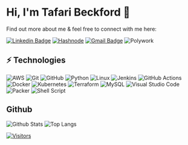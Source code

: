 # Hi, I'm Tafari Beckford 👋

Find out more about me & feel free to connect with me here:

[![Linkedin Badge](https://img.shields.io/badge/Tafari%20Beckford-%230077B5.svg?style=for-the-badge&logo=linkedin&logoColor=white&link=https://www.linkedin.com/in/levelupwithbroadus/)](https://www.linkedin.com/in/levelupwithbroadus/)
[![Hashnode](https://img.shields.io/badge/Tafari%20Beckford-2962FF?style=for-the-badge&logo=hashnode&logoColor=white&link=https://www.linkedin.com/newsletters/level-up-in-tech-6746961814677987328/)](https://www.linkedin.com/newsletters/level-up-in-tech-6746961814677987328/)
[![Gmail Badge](https://img.shields.io/badge/-beckfordtafari55@gmail.com-D14836?style=for-the-badge&logo=gmail&logoColor=white&link=mailto:beckfordtafari55@gmail.com)](mailto:Broadus@Levelupintech.com)
	![Polywork](https://img.shields.io/badge/Polywork-543DE0?style=for-the-badge&logo=polywork&logoColor=black)

## ⚡ Technologies

<!-- Check out the Badges folder for more badges -->
![AWS](https://img.shields.io/badge/AWS-%23FF9900.svg?style=for-the-badge&logo=amazon-aws&logoColor=white)
![Git](https://img.shields.io/badge/git-%23F05033.svg?style=for-the-badge&logo=git&logoColor=white)
![GitHub](https://img.shields.io/badge/github-%23121011.svg?style=for-the-badge&logo=github&logoColor=white)
![Python](https://img.shields.io/badge/python-3670A0?style=for-the-badge&logo=python&logoColor=ffdd54)
![Linux](https://img.shields.io/badge/Linux-FCC624?style=for-the-badge&logo=linux&logoColor=black)
![Jenkins](https://img.shields.io/badge/jenkins-%232C5263.svg?style=for-the-badge&logo=jenkins&logoColor=white)
![GitHub Actions](https://img.shields.io/badge/github%20actions-%232671E5.svg?style=for-the-badge&logo=githubactions&logoColor=white)
![Docker](https://img.shields.io/badge/docker-%230db7ed.svg?style=for-the-badge&logo=docker&logoColor=white)
![Kubernetes](https://img.shields.io/badge/kubernetes-%23326ce5.svg?style=for-the-badge&logo=kubernetes&logoColor=white)
![Terraform](https://img.shields.io/badge/terraform-%235835CC.svg?style=for-the-badge&logo=terraform&logoColor=white)
![MySQL](https://img.shields.io/badge/mysql-%2300f.svg?style=for-the-badge&logo=mysql&logoColor=white)
![Visual Studio Code](https://img.shields.io/badge/Visual%20Studio%20Code-0078d7.svg?style=for-the-badge&logo=visual-studio-code&logoColor=white)
![Packer](https://img.shields.io/badge/packer-%23E7EEF0.svg?style=for-the-badge&logo=packer&logoColor=%2302A8EF)
![Shell Script](https://img.shields.io/badge/shell_script-%23121011.svg?style=for-the-badge&logo=gnu-bash&logoColor=white)

<!-- Replace the fields below with the information requested. Remember to remove the encapsulating <> characters. -->
## Github

![Github Stats](https://github-readme-stats.vercel.app/api?username=TafariBeckford&count_private=true&show_icons=true&include_all_commits=true)
![Top Langs](https://github-readme-stats.vercel.app/api/top-langs/?username=TafariBeckford&hide=TeX&layout=compact)


[![Visitors](https://api.visitorbadge.io/api/visitors?path=TafariBeckford%2FTafariBeckford&label=VISITORS&countColor=%23263759)](https://visitorbadge.io/status?path=TafariBeckford%2FTafariBeckford)

